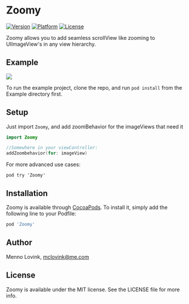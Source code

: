 # Zoomy
 [![Version](http://img.shields.io/cocoapods/v/Zoomy.svg?style=flat)](http://cocoapods.org/pods/Zoomy) [![Platform](http://img.shields.io/cocoapods/p/Zoomy.svg?style=flat)](http://cocoapods.org/pods/Zoomy) [![License](http://img.shields.io/cocoapods/l/Zoomy.svg?style=flat)](LICENSE)

Zoomy allows you to add seamless scrollView like zooming to UIImageView's in any view hierarchy.

## Example

![](Art/Gif/Example.gif)

To run the example project, clone the repo, and run `pod install` from the Example directory first.

## Setup
Just import `Zoomy`, and add zoomBehavior for the imageViews that need it
```swift
import Zoomy
```
```swift
//Somewhere in your viewController:
addZoombehavior(for: imageView)
```
For more advanced use cases:
```shell
pod try 'Zoomy'
```

## Installation

Zoomy is available through [CocoaPods](http://cocoapods.org). To install
it, simply add the following line to your Podfile:

```ruby
pod 'Zoomy'
```

## Author

Menno Lovink, mclovink@me.com

## License

Zoomy is available under the MIT license. See the LICENSE file for more info.
